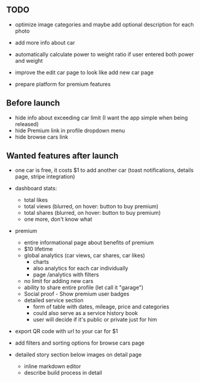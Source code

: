 ## TODO

- optimize image categories and maybe add optional description for each photo

- add more info about car

- automatically calculate power to weight ratio if user entered both power and weight

- improve the edit car page to look like add new car page

- prepare platform for premium features

## Before launch

- hide info about exceeding car limit (I want the app simple when being released)
- hide Premium link in profile dropdown menu
- hide browse cars link

## Wanted features after launch

- one car is free, it costs $1 to add another car (toast notifications, details page, stripe integration)

- dashboard stats:

  - total likes
  - total views (blurred, on hover: button to buy premium)
  - total shares (blurred, on hover: button to buy premium)
  - one more, don't know what

- premium

  - entire informational page about benefits of premium
  - $10 lifetime
  - global analytics (car views, car shares, car likes)
    - charts
    - also analytics for each car individually
    - page /analytics with filters
  - no limit for adding new cars
  - ability to share entire profile (let call it "garage")
  - Social proof - Show premium user badges
  - detailed service section
    - form of table with dates, mileage, price and categories
    - could also serve as a service history book
    - user will decide if it's public or private just for him

- export QR code with url to your car for $1

- add filters and sorting options for browse cars page

- detailed story section below images on detail page
  - inline markdown editor
  - describe build process in detail
